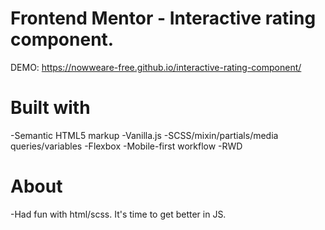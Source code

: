 # Frontend Mentor - Interactive rating component.
DEMO:
https://nowweare-free.github.io/interactive-rating-component/

# Built with
-Semantic HTML5 markup
-Vanilla.js
-SCSS/mixin/partials/media queries/variables
-Flexbox
-Mobile-first workflow
-RWD

# About
-Had fun with html/scss. It's time to get better in JS.